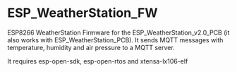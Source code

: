 # ESP_WeatherStation_FW
ESP8266 WeatherStation Firmware for the ESP_WeatherStation_v2.0_PCB (it also works with ESP_WeatherStation_PCB).
It sends MQTT messages with temperature, humidity and air pressure to a MQTT server.

It requires esp-open-sdk, esp-open-rtos and xtensa-lx106-elf
